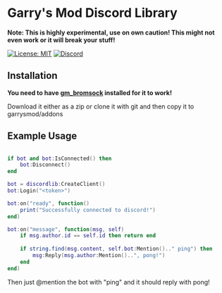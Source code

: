 Garry's Mod Discord Library
============
**Note: This is highly experimental, use on own caution! This might not even work or it will break your stuff!**

[![License: MIT](https://img.shields.io/badge/License-MIT-yellow.svg)](https://opensource.org/licenses/MIT)
[![Discord](https://discordapp.com/api/guilds/128871478019096576/embed.png)](https://discord.gg/vxCPtfK)

## Installation
**You need to have [gm_bromsock](https://github.com/Bromvlieg/gm_bromsock) installed for it to work!**

Download it either as a zip or clone it with git and then copy it to garrysmod/addons


## Example Usage
```lua

if bot and bot:IsConnected() then
    bot:Disconnect()
end

bot = discordlib:CreateClient()
bot:Login("<token>")

bot:on("ready", function()
	print("Successfully connected to discord!")
end)

bot:on("message", function(msg, self)
	if msg.author.id == self.id then return end
  
 	if string.find(msg.content, self.bot:Mention().." ping") then
		msg:Reply(msg.author:Mention()..", pong!")	
	end
end)
```
Then just @mention the bot with "ping" and it should reply with pong!
